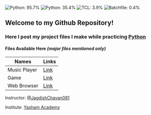 ![Python: 95.7%](https://img.shields.io/badge/Python-61.8%25-%233572a5) ![Python: 35.4%](https://img.shields.io/badge/Jupyter_Notebook-35.4%25-%23da5b0b) ![TCL: 3.9%](https://img.shields.io/badge/TCL-2.5%25-%23e4cc98) ![Batchfile: 0.4%](https://img.shields.io/badge/Batchfile-0.3%25-%23c1f12e)

## Welcome to my Github Repository! 
### Here I post my project files I make while practicing [Python](https://www.python.org)

#### Files Available Here _(major files mentioned only)_
| Names | Links |
| ----- | ----- |
| Music Player | [Link](https://github.com/amanbele/Python/tree/main/Music%20Player) |
| Game | [Link](https://github.com/amanbele/Python/tree/main/game) |
| Web Browser | [Link](https://github.com/amanbele/Python/tree/main/web%20browser) |

Instructor: [@JagdishChavan081](https://github.com/JagdishChavan081/)
 
Institute: [Yasham Academy](https://yasham.academy/)

